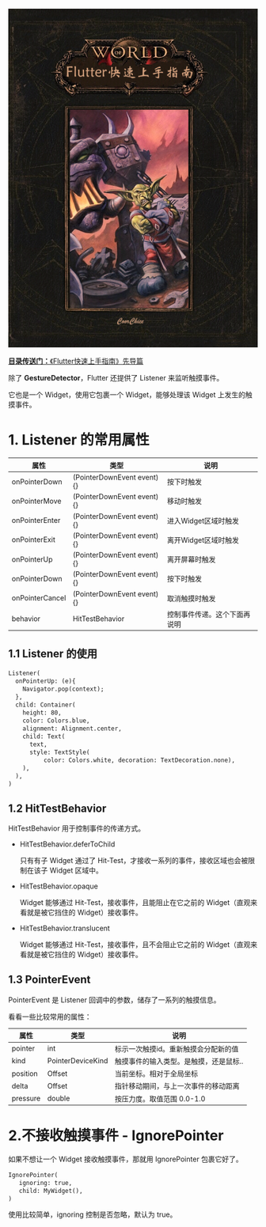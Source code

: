 [![](https://raw.githubusercontent.com/chenBingX/img/master/Flutter/Flutter快速上手指南封面2.JPG)](https://juejin.im/post/5c8f8e62e51d456a0f23d0fe)

[**目录传送门：**《Flutter快速上手指南》先导篇](https://juejin.im/post/5c8f8e62e51d456a0f23d0fe)


除了 **GestureDetector**，Flutter 还提供了 Listener 来监听触摸事件。

它也是一个 Widget，使用它包裹一个 Widget，能够处理该 Widget 上发生的触摸事件。
  

# 1. Listener 的常用属性

|属性|类型|说明|
|---|---|---|
|onPointerDown|(PointerDownEvent event){}|按下时触发|
|onPointerMove|(PointerDownEvent event){}|移动时触发|
|onPointerEnter|(PointerDownEvent event){}|进入Widget区域时触发|
|onPointerExit|(PointerDownEvent event){}|离开Widget区域时触发|
|onPointerUp|(PointerDownEvent event){}|离开屏幕时触发|
|onPointerDown|(PointerDownEvent event){}|按下时触发|
|onPointerCancel|(PointerDownEvent event){}|取消触摸时触发|
|behavior|HitTestBehavior|控制事件传递。这个下面再说明|

## 1.1 Listener 的使用

```
Listener(
  onPointerUp: (e){
    Navigator.pop(context);
  },
  child: Container(
    height: 80,
    color: Colors.blue,
    alignment: Alignment.center,
    child: Text(
      text,
      style: TextStyle(
          color: Colors.white, decoration: TextDecoration.none),
    ),
  ),
)
```

## 1.2 HitTestBehavior

HitTestBehavior 用于控制事件的传递方式。  

- HitTestBehavior.deferToChild
    
    只有有子 Widget 通过了 Hit-Test，才接收一系列的事件，接收区域也会被限制在该子 Widget 区域中。  
    
- HitTestBehavior.opaque
    
    Widget 能够通过 Hit-Test，接收事件，且能阻止在它之前的 Widget（直观来看就是被它挡住的 Widget）接收事件。  
    
- HitTestBehavior.translucent
    
     Widget 能够通过 Hit-Test，接收事件，且不会阻止它之前的 Widget（直观来看就是被它挡住的 Widget）接收事件。


## 1.3 PointerEvent

PointerEvent 是 Listener 回调中的参数，储存了一系列的触摸信息。  

看看一些比较常用的属性：   

|属性|类型|说明|
|---|---|---|
|pointer|int|标示一次触摸id。重新触摸会分配新的值|
|kind|PointerDeviceKind|触摸事件的输入类型。是触摸，还是鼠标..|
|position|Offset|当前坐标。相对于全局坐标|
|delta|Offset|指针移动期间，与上一次事件的移动距离|
|pressure|double|按压力度。取值范围 0.0-1.0|

# 2.不接收触摸事件 - IgnorePointer

如果不想让一个 Widget 接收触摸事件，那就用 IgnorePointer 包裹它好了。  

```
IgnorePointer(
   ignoring: true,
   child: MyWidget(),
)
```

使用比较简单，ignoring 控制是否忽略，默认为 true。

